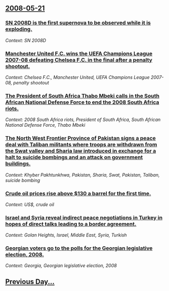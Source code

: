 ## [2008-05-21](/news/2008/05/21/index.md)

### [ SN 2008D is the first supernova to be observed while it is exploding. ](/news/2008/05/21/sn-2008d-is-the-first-supernova-to-be-observed-while-it-is-exploding.md)
_Context: SN 2008D_

### [ Manchester United F.C. wins the UEFA Champions League 2007-08 defeating Chelsea F.C. in the final after a penalty shootout. ](/news/2008/05/21/manchester-united-f-c-wins-the-uefa-champions-league-2007-08-defeating-chelsea-f-c-in-the-final-after-a-penalty-shootout.md)
_Context: Chelsea F.C., Manchester United, UEFA Champions League 2007-08, penalty shootout_

### [ The President of South Africa Thabo Mbeki calls in the South African National Defense Force to end the 2008 South Africa riots. ](/news/2008/05/21/the-president-of-south-africa-thabo-mbeki-calls-in-the-south-african-national-defense-force-to-end-the-2008-south-africa-riots.md)
_Context: 2008 South Africa riots, President of South Africa, South African National Defense Force, Thabo Mbeki_

### [ The North West Frontier Province of Pakistan signs a peace deal with Taliban militants where troops are withdrawn from the Swat valley and Sharia law introduced in exchange for a halt to suicide bombings and an attack on government buildings. ](/news/2008/05/21/the-north-west-frontier-province-of-pakistan-signs-a-peace-deal-with-taliban-militants-where-troops-are-withdrawn-from-the-swat-valley-and.md)
_Context: Khyber Pakhtunkhwa, Pakistan, Sharia, Swat, Pakistan, Taliban, suicide bombing_

### [ Crude oil prices rise above $130 a barrel for the first time. ](/news/2008/05/21/crude-oil-prices-rise-above-130-a-barrel-for-the-first-time.md)
_Context: US$, crude oil_

### [  Israel and Syria reveal indirect peace negotiations in Turkey in hopes of direct talks leading to a border agreement. ](/news/2008/05/21/israel-and-syria-reveal-indirect-peace-negotiations-in-turkey-in-hopes-of-direct-talks-leading-to-a-border-agreement.md)
_Context: Golan Heights, Israel, Middle East, Syria, Turkish_

### [ Georgian voters go to the polls for the Georgian legislative election, 2008. ](/news/2008/05/21/georgian-voters-go-to-the-polls-for-the-georgian-legislative-election-2008.md)
_Context: Georgia, Georgian legislative election, 2008_

## [Previous Day...](/news/2008/05/20/index.md)

